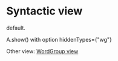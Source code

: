 # Syntactic view <a name="start"></a>

default.

A.show() with option hiddenTypes={"wg"}

Other view: [WordGroup view](wg-view.md#start)
